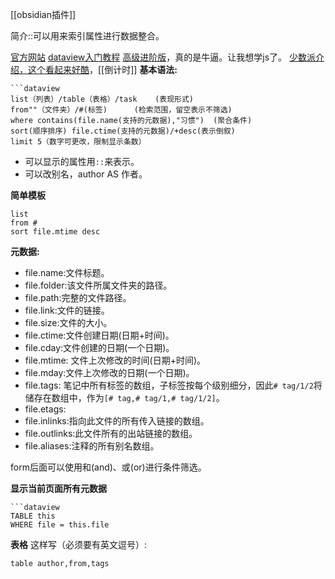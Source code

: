 [[obsidian插件]]

简介::可以用来索引属性进行数据整合。

[官方网站](https://blacksmithgu.github.io/obsidian-dataview/)
[dataview入门教程](https://zhuanlan.zhihu.com/p/409253101)
[高级进阶版](https://zhuanlan.zhihu.com/p/373623264)，真的是牛逼。让我想学js了。
[少数派介绍，这个看起来好酷](https://sspai.com/post/73958)，[[倒计时]]
**基本语法:**
```
```dataview
list（列表）/table（表格）/task    (表现形式)
from""（文件夹）/#(标签)      (检索范围，留空表示不筛选)
where contains(file.name(支持的元数据),"习惯")  (聚合条件)
sort(顺序排序) file.ctime(支持的元数据)/+desc(表示倒叙)
limit 5（数字可更改，限制显示条数）
```

- 可以显示的属性用```::```来表示。
- 可以改别名，author AS 作者。

**简单模板**
```dataview
list
from #
sort file.mtime desc
```


**元数据:**
- file.name:文件标题。
- file.folder:该文件所属文件夹的路径。
- file.path:完整的文件路径。
- file.link:文件的链接。
- file.size:文件的大小。
- file.ctime:文件创建日期(日期+时间)。
- file.cday:文件创建的日期(一个日期)。
- file.mtime: 文件上次修改的时间(日期+时间)。
- file.mday:文件上次修改的日期(一个日期)。
- file.tags: 笔记中所有标签的数组，子标签按每个级别细分，因此`# tag/1/2`将储存在数组中，作为`[# tag,# tag/1,# tag/1/2]`。
- file.etags:
- file.inlinks:指向此文件的所有传入链接的数组。
- file.outlinks:此文件所有的出站链接的数组。
- file.aliases:注释的所有别名数组。

form后面可以使用和(and)、或(or)进行条件筛选。

**显示当前页面所有元数据**
```
```dataview
TABLE this
WHERE file = this.file
```


**表格**
这样写（必须要有英文逗号）:
```text
table author,from,tags
```


